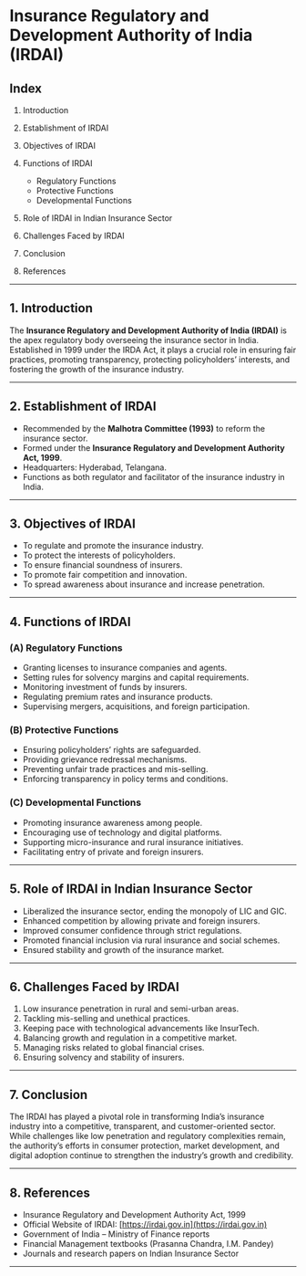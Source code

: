 # Insurance Regulatory and Development Authority of India (IRDAI)

## Index

1. Introduction
2. Establishment of IRDAI
3. Objectives of IRDAI
4. Functions of IRDAI

   * Regulatory Functions
   * Protective Functions
   * Developmental Functions
5. Role of IRDAI in Indian Insurance Sector
6. Challenges Faced by IRDAI
7. Conclusion
8. References

---

## 1. Introduction

The **Insurance Regulatory and Development Authority of India (IRDAI)** is the apex regulatory body overseeing the insurance sector in India. Established in 1999 under the IRDA Act, it plays a crucial role in ensuring fair practices, promoting transparency, protecting policyholders’ interests, and fostering the growth of the insurance industry.

---

## 2. Establishment of IRDAI

* Recommended by the **Malhotra Committee (1993)** to reform the insurance sector.
* Formed under the **Insurance Regulatory and Development Authority Act, 1999**.
* Headquarters: Hyderabad, Telangana.
* Functions as both regulator and facilitator of the insurance industry in India.

---

## 3. Objectives of IRDAI

* To regulate and promote the insurance industry.
* To protect the interests of policyholders.
* To ensure financial soundness of insurers.
* To promote fair competition and innovation.
* To spread awareness about insurance and increase penetration.

---

## 4. Functions of IRDAI

### (A) Regulatory Functions

* Granting licenses to insurance companies and agents.
* Setting rules for solvency margins and capital requirements.
* Monitoring investment of funds by insurers.
* Regulating premium rates and insurance products.
* Supervising mergers, acquisitions, and foreign participation.

### (B) Protective Functions

* Ensuring policyholders’ rights are safeguarded.
* Providing grievance redressal mechanisms.
* Preventing unfair trade practices and mis-selling.
* Enforcing transparency in policy terms and conditions.

### (C) Developmental Functions

* Promoting insurance awareness among people.
* Encouraging use of technology and digital platforms.
* Supporting micro-insurance and rural insurance initiatives.
* Facilitating entry of private and foreign insurers.

---

## 5. Role of IRDAI in Indian Insurance Sector

* Liberalized the insurance sector, ending the monopoly of LIC and GIC.
* Enhanced competition by allowing private and foreign insurers.
* Improved consumer confidence through strict regulations.
* Promoted financial inclusion via rural insurance and social schemes.
* Ensured stability and growth of the insurance market.

---

## 6. Challenges Faced by IRDAI

1. Low insurance penetration in rural and semi-urban areas.
2. Tackling mis-selling and unethical practices.
3. Keeping pace with technological advancements like InsurTech.
4. Balancing growth and regulation in a competitive market.
5. Managing risks related to global financial crises.
6. Ensuring solvency and stability of insurers.

---

## 7. Conclusion

The IRDAI has played a pivotal role in transforming India’s insurance industry into a competitive, transparent, and customer-oriented sector. While challenges like low penetration and regulatory complexities remain, the authority’s efforts in consumer protection, market development, and digital adoption continue to strengthen the industry’s growth and credibility.

---

## 8. References

* Insurance Regulatory and Development Authority Act, 1999
* Official Website of IRDAI: [https://irdai.gov.in](https://irdai.gov.in)
* Government of India – Ministry of Finance reports
* Financial Management textbooks (Prasanna Chandra, I.M. Pandey)
* Journals and research papers on Indian Insurance Sector

---

